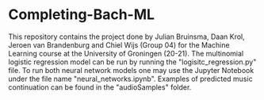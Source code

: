 # Completing-Bach-ML

This repository contains the project done by Julian Bruinsma, Daan Krol, Jeroen van Brandenburg and Chiel Wijs (Group 04) for the Machine Learning course at the University of Groningen (20-21). The multinomial logistic regression model can be run by running the "logisitc_regression.py" file. To run both neural network models one may use the Jupyter Notebook under the file name "neural_networks.ipynb". Examples of predicted music continuation can be found in the "audioSamples" folder.
